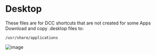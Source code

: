 # Desktop 
These files are for DCC shortcuts that are not created for some Apps
Download and copy .desktop files to:
```
/usr/share/applications
```
![image](https://github.com/user-attachments/assets/6366a082-e2ad-4924-88a0-601122606849)

